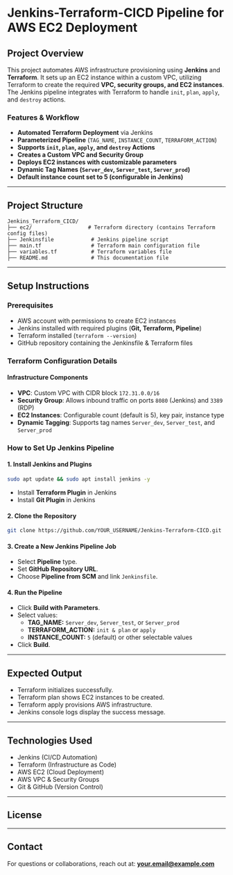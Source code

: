 # Jenkins-Terraform-CICD Pipeline for AWS EC2 Deployment

## Project Overview
This project automates AWS infrastructure provisioning using **Jenkins** and **Terraform**. It sets up an EC2 instance within a custom VPC, utilizing Terraform to create the required **VPC, security groups, and EC2 instances**. The Jenkins pipeline integrates with Terraform to handle `init`, `plan`, `apply`, and `destroy` actions.

### Features & Workflow
- **Automated Terraform Deployment** via Jenkins
- **Parameterized Pipeline** (`TAG_NAME`, `INSTANCE_COUNT`, `TERRAFORM_ACTION`)
- **Supports `init`, `plan`, `apply`, and `destroy` Actions**
- **Creates a Custom VPC and Security Group**
- **Deploys EC2 instances with customizable parameters**
- **Dynamic Tag Names (`Server_dev`, `Server_test`, `Server_prod`)**
- **Default instance count set to 5 (configurable in Jenkins)**

---
## Project Structure
```
Jenkins_Terraform_CICD/
├── ec2/                  # Terraform directory (contains Terraform config files)
├── Jenkinsfile            # Jenkins pipeline script
├── main.tf                # Terraform main configuration file
├── variables.tf           # Terraform variables file
├── README.md              # This documentation file
```

---
## Setup Instructions

### Prerequisites
- AWS account with permissions to create EC2 instances
- Jenkins installed with required plugins (**Git, Terraform, Pipeline**)
- Terraform installed (`terraform --version`)
- GitHub repository containing the Jenkinsfile & Terraform files

### Terraform Configuration Details
#### Infrastructure Components
- **VPC**: Custom VPC with CIDR block `172.31.0.0/16`
- **Security Group**: Allows inbound traffic on ports `8080` (Jenkins) and `3389` (RDP)
- **EC2 Instances**: Configurable count (default is 5), key pair, instance type
- **Dynamic Tagging**: Supports tag names `Server_dev`, `Server_test`, and `Server_prod`

### How to Set Up Jenkins Pipeline

#### 1. Install Jenkins and Plugins
```sh
sudo apt update && sudo apt install jenkins -y
```
- Install **Terraform Plugin** in Jenkins
- Install **Git Plugin** in Jenkins

#### 2. Clone the Repository
```sh
git clone https://github.com/YOUR_USERNAME/Jenkins-Terraform-CICD.git
```

#### 3. Create a New Jenkins Pipeline Job
- Select **Pipeline** type.
- Set **GitHub Repository URL**.
- Choose **Pipeline from SCM** and link `Jenkinsfile`.

#### 4. Run the Pipeline
- Click **Build with Parameters**.
- Select values:
  - **TAG_NAME:** `Server_dev`, `Server_test`, or `Server_prod`
  - **TERRAFORM_ACTION:** `init & plan` or `apply`
  - **INSTANCE_COUNT:** `5` (default) or other selectable values
- Click **Build**.

---
## Expected Output
- Terraform initializes successfully.
- Terraform plan shows EC2 instances to be created.
- Terraform apply provisions AWS infrastructure.
- Jenkins console logs display the success message.

---
## Technologies Used
- Jenkins (CI/CD Automation)
- Terraform (Infrastructure as Code)
- AWS EC2 (Cloud Deployment)
- AWS VPC & Security Groups
- Git & GitHub (Version Control)

---
## License
---
## Contact
For questions or collaborations, reach out at: **your.email@example.com**

